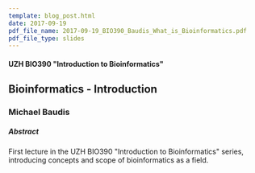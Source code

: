 ```yaml
---
template: blog_post.html 
date: 2017-09-19
pdf_file_name: 2017-09-19_BIO390_Baudis_What_is_Bioinformatics.pdf
pdf_file_type: slides
---
```


#### UZH BIO390 "Introduction to Bioinformatics"
## Bioinformatics - Introduction
### Michael Baudis

##### Abstract

First lecture in the UZH BIO390 "Introduction to Bioinformatics" series, introducing concepts and scope of bioinformatics as a field.